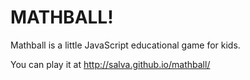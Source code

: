 # MATHBALL!

Mathball is a little JavaScript educational game for kids.

You can play it at http://salva.github.io/mathball/

